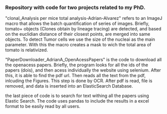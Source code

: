 ### Repository with code for two projects related to my PhD.

"clonal_Analysis per mice total analysis-Adrian-Alvarez" refers to an ImageJ macro that allows the batch quantification of series of images. Briefly, tomato+ objects (Clones obtain by lineage tracing) are detected, and based on the euclidian distance of their closest points, are merged into same objects. To detect Tumor cells we use the size of the nucleai as the main parameter. With this the macro creates a mask to wich the total area of tomato is relativized. 

"PaperDownloader_AdrianA_OpenAcessPapers"  is the code to download all the openacess papers. Briefly, the program looks for all the ids of the papers (dois), and then acess individually the website using selenium. After this, it is able to find the pdf url. Then reads all the text from the pdf, inlcuding the Figures. This step is done by OCR. After pdf is read, file is removed, and data is inserted into an ElasticSearch Database.

the last piece of code is to search for text withing all the papers using Elastic Search. The code uses pandas to include the results in a excel format to be easily read by all users. 
